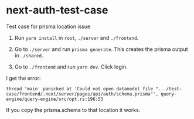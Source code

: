 # next-auth-test-case

Test case for prisma location issue

1. Run `yarn install` in `root`, `./server` and `./frontend`.

2. Go to `./server` and run `prisma generate`. This creates the prisma output in `./shared`.

3. Go to `./frontend` and run `yarn dev`. Click login. 

I get the error: 
````
thread 'main' panicked at 'Could not open datamodel file ".../test-case/frontend/.next/server/pages/api/auth/schema.prisma"', query-engine/query-engine/src/opt.rs:196:53
````

If you copy the prisma.schema to that location it works.
